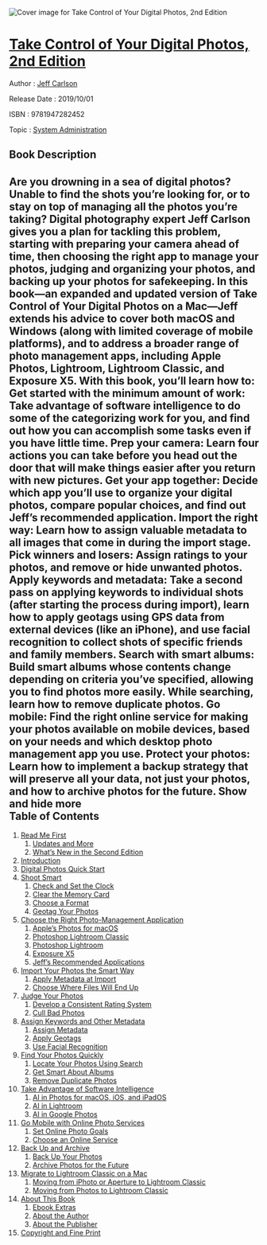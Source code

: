 ![Cover image for Take Control of Your Digital Photos, 2nd Edition](https://imgdetail.ebookreading.net/cover/cover/20200215/EB9781947282452.jpg)

[Take Control of Your Digital Photos, 2nd Edition](https://ebookreading.net/view/book/Take+Control+of+Your+Digital+Photos%2C+2nd+Edition-EB9781947282452_1.html "Take Control of Your Digital Photos, 2nd Edition")
====================================================================================================================

Author : [Jeff Carlson](https://ebookreading.net/search/author/Jeff+Carlson)

Release Date : 2019/10/01

ISBN : 9781947282452

Topic : [System Administration](https://ebookreading.net/search/category/system-administration)

Book Description
-----------------

 Are you drowning in a sea of digital photos? Unable to find the shots you’re looking for, or to stay on top of managing all the photos you’re taking? Digital photography expert Jeff Carlson gives you a plan for tackling this problem, starting with preparing your camera ahead of time, then choosing the right app to manage your photos, judging and organizing your photos, and backing up your photos for safekeeping. 
In this book—an expanded and updated version of Take Control of Your Digital Photos on a Mac—Jeff extends his advice to cover both macOS and Windows (along with limited coverage of mobile platforms), and to address a broader range of photo management apps, including Apple Photos, Lightroom, Lightroom Classic, and Exposure X5. 
With this book, you’ll learn how to:
Get started with the minimum amount of work: Take advantage of software intelligence to do some of the categorizing work for you, and find out how you can accomplish some tasks even if you have little time.
Prep your camera: Learn four actions you can take before you head out the door that will make things easier after you return with new pictures.
Get your app together: Decide which app you’ll use to organize your digital photos, compare popular choices, and find out Jeff’s recommended application. 
Import the right way: Learn how to assign valuable metadata to all images that come in during the import stage.
Pick winners and losers: Assign ratings to your photos, and remove or hide unwanted photos.
Apply keywords and metadata: Take a second pass on applying keywords to individual shots (after starting the process during import), learn how to apply geotags using GPS data from external devices (like an iPhone), and use facial recognition to collect shots of specific friends and family members.
Search with smart albums: Build smart albums whose contents change depending on criteria you’ve specified, allowing you to find photos more easily. While searching, learn how to remove duplicate photos.
Go mobile: Find the right online service for making your photos available on mobile devices, based on your needs and which desktop photo management app you use. 
Protect your photos: Learn how to implement a backup strategy that will preserve all your data, not just your photos, and how to archive photos for the future.
        Show and hide more                
Table of Contents
-----------------

1. [Read Me First](https://ebookreading.net/view/book/Take+Control+of+Your+Digital+Photos%2C+2nd+Edition-EB9781947282452_4.html#ReadMeFirst)
    1. [Updates and More](https://ebookreading.net/view/book/Take+Control+of+Your+Digital+Photos%2C+2nd+Edition-EB9781947282452_4.html#UpdatesandMore)
    1. [What’s New in the Second Edition](https://ebookreading.net/view/book/Take+Control+of+Your+Digital+Photos%2C+2nd+Edition-EB9781947282452_4.html#WhatsNewintheSecond)
1. [Introduction](https://ebookreading.net/view/book/Take+Control+of+Your+Digital+Photos%2C+2nd+Edition-EB9781947282452_5.html#Introduction)
1. [Digital Photos Quick Start](https://ebookreading.net/view/book/Take+Control+of+Your+Digital+Photos%2C+2nd+Edition-EB9781947282452_6.html#DigitalPhotosQuickS)
1. [Shoot Smart](https://ebookreading.net/view/book/Take+Control+of+Your+Digital+Photos%2C+2nd+Edition-EB9781947282452_7.html#ShootSmart)
    1. [Check and Set the Clock](https://ebookreading.net/view/book/Take+Control+of+Your+Digital+Photos%2C+2nd+Edition-EB9781947282452_7.html#CheckandSettheClock)
    1. [Clear the Memory Card](https://ebookreading.net/view/book/Take+Control+of+Your+Digital+Photos%2C+2nd+Edition-EB9781947282452_7.html#CleartheMemoryCard)
    1. [Choose a Format](https://ebookreading.net/view/book/Take+Control+of+Your+Digital+Photos%2C+2nd+Edition-EB9781947282452_7.html#ChooseaFormat)
    1. [Geotag Your Photos](https://ebookreading.net/view/book/Take+Control+of+Your+Digital+Photos%2C+2nd+Edition-EB9781947282452_7.html#GeotagYourPhotos)
1. [Choose the Right Photo-Management Application](https://ebookreading.net/view/book/Take+Control+of+Your+Digital+Photos%2C+2nd+Edition-EB9781947282452_8.html#ChoosetheRightPhoto)
    1. [Apple’s Photos for macOS](https://ebookreading.net/view/book/Take+Control+of+Your+Digital+Photos%2C+2nd+Edition-EB9781947282452_8.html#ApplesPhotosformacO)
    1. [Photoshop Lightroom Classic](https://ebookreading.net/view/book/Take+Control+of+Your+Digital+Photos%2C+2nd+Edition-EB9781947282452_8.html#PhotoshopLightroomC)
    1. [Photoshop Lightroom](https://ebookreading.net/view/book/Take+Control+of+Your+Digital+Photos%2C+2nd+Edition-EB9781947282452_8.html#PhotoshopLightroom)
    1. [Exposure X5](https://ebookreading.net/view/book/Take+Control+of+Your+Digital+Photos%2C+2nd+Edition-EB9781947282452_8.html#ExposureX5)
    1. [Jeff’s Recommended Applications](https://ebookreading.net/view/book/Take+Control+of+Your+Digital+Photos%2C+2nd+Edition-EB9781947282452_8.html#JeffsRecommendedApp)
1. [Import Your Photos the Smart Way](https://ebookreading.net/view/book/Take+Control+of+Your+Digital+Photos%2C+2nd+Edition-EB9781947282452_9.html#ImportYourPhotosthe)
    1. [Apply Metadata at Import](https://ebookreading.net/view/book/Take+Control+of+Your+Digital+Photos%2C+2nd+Edition-EB9781947282452_9.html#ApplyMetadataatImpo)
    1. [Choose Where Files Will End Up](https://ebookreading.net/view/book/Take+Control+of+Your+Digital+Photos%2C+2nd+Edition-EB9781947282452_9.html#ChooseWhereFilesWil)
1. [Judge Your Photos](https://ebookreading.net/view/book/Take+Control+of+Your+Digital+Photos%2C+2nd+Edition-EB9781947282452_10.html#JudgeYourPhotos)
    1. [Develop a Consistent Rating System](https://ebookreading.net/view/book/Take+Control+of+Your+Digital+Photos%2C+2nd+Edition-EB9781947282452_10.html#DevelopaConsistentR)
    1. [Cull Bad Photos](https://ebookreading.net/view/book/Take+Control+of+Your+Digital+Photos%2C+2nd+Edition-EB9781947282452_10.html#CullBadPhotos)
1. [Assign Keywords and Other Metadata](https://ebookreading.net/view/book/Take+Control+of+Your+Digital+Photos%2C+2nd+Edition-EB9781947282452_11.html#AssignKeywordsandOt)
    1. [Assign Metadata](https://ebookreading.net/view/book/Take+Control+of+Your+Digital+Photos%2C+2nd+Edition-EB9781947282452_11.html#AssignMetadata)
    1. [Apply Geotags](https://ebookreading.net/view/book/Take+Control+of+Your+Digital+Photos%2C+2nd+Edition-EB9781947282452_11.html#ApplyGeotags)
    1. [Use Facial Recognition](https://ebookreading.net/view/book/Take+Control+of+Your+Digital+Photos%2C+2nd+Edition-EB9781947282452_11.html#UseFacialRecognitio)
1. [Find Your Photos Quickly](https://ebookreading.net/view/book/Take+Control+of+Your+Digital+Photos%2C+2nd+Edition-EB9781947282452_12.html#FindYourPhotosQuick)
    1. [Locate Your Photos Using Search](https://ebookreading.net/view/book/Take+Control+of+Your+Digital+Photos%2C+2nd+Edition-EB9781947282452_12.html#LocateYourPhotosUsi)
    1. [Get Smart About Albums](https://ebookreading.net/view/book/Take+Control+of+Your+Digital+Photos%2C+2nd+Edition-EB9781947282452_12.html#GetSmartAboutAlbums)
    1. [Remove Duplicate Photos](https://ebookreading.net/view/book/Take+Control+of+Your+Digital+Photos%2C+2nd+Edition-EB9781947282452_12.html#RemoveDuplicatePhot)
1. [Take Advantage of Software Intelligence](https://ebookreading.net/view/book/Take+Control+of+Your+Digital+Photos%2C+2nd+Edition-EB9781947282452_13.html#TakeAdvantageofSoft)
    1. [AI in Photos for macOS, iOS, and iPadOS](https://ebookreading.net/view/book/Take+Control+of+Your+Digital+Photos%2C+2nd+Edition-EB9781947282452_13.html#AIinPhotosformacOSi)
    1. [AI in Lightroom](https://ebookreading.net/view/book/Take+Control+of+Your+Digital+Photos%2C+2nd+Edition-EB9781947282452_13.html#AIinLightroom)
    1. [AI in Google Photos](https://ebookreading.net/view/book/Take+Control+of+Your+Digital+Photos%2C+2nd+Edition-EB9781947282452_13.html#AIinGooglePhotos)
1. [Go Mobile with Online Photo Services](https://ebookreading.net/view/book/Take+Control+of+Your+Digital+Photos%2C+2nd+Edition-EB9781947282452_14.html#GoMobilewithOnlineP)
    1. [Set Online Photo Goals](https://ebookreading.net/view/book/Take+Control+of+Your+Digital+Photos%2C+2nd+Edition-EB9781947282452_14.html#SetOnlinePhotoGoals)
    1. [Choose an Online Service](https://ebookreading.net/view/book/Take+Control+of+Your+Digital+Photos%2C+2nd+Edition-EB9781947282452_14.html#ChooseanOnlineServi)
1. [Back Up and Archive](https://ebookreading.net/view/book/Take+Control+of+Your+Digital+Photos%2C+2nd+Edition-EB9781947282452_15.html#BackUpandArchive)
    1. [Back Up Your Photos](https://ebookreading.net/view/book/Take+Control+of+Your+Digital+Photos%2C+2nd+Edition-EB9781947282452_15.html#BackUpYourPhotos)
    1. [Archive Photos for the Future](https://ebookreading.net/view/book/Take+Control+of+Your+Digital+Photos%2C+2nd+Edition-EB9781947282452_15.html#ArchivePhotosforthe)
1. [Migrate to Lightroom Classic on a Mac](https://ebookreading.net/view/book/Take+Control+of+Your+Digital+Photos%2C+2nd+Edition-EB9781947282452_16.html#MigratetoLightroomC)
    1. [Moving from iPhoto or Aperture to Lightroom Classic](https://ebookreading.net/view/book/Take+Control+of+Your+Digital+Photos%2C+2nd+Edition-EB9781947282452_16.html#MovingfromiPhotoorA)
    1. [Moving from Photos to Lightroom Classic](https://ebookreading.net/view/book/Take+Control+of+Your+Digital+Photos%2C+2nd+Edition-EB9781947282452_16.html#MovingfromPhotostoL)
1. [About This Book](https://ebookreading.net/view/book/Take+Control+of+Your+Digital+Photos%2C+2nd+Edition-EB9781947282452_17.html#AboutThisBook)
    1. [Ebook Extras](https://ebookreading.net/view/book/Take+Control+of+Your+Digital+Photos%2C+2nd+Edition-EB9781947282452_17.html#EbookExtras)
    1. [About the Author](https://ebookreading.net/view/book/Take+Control+of+Your+Digital+Photos%2C+2nd+Edition-EB9781947282452_17.html#AbouttheAuthor)
    1. [About the Publisher](https://ebookreading.net/view/book/Take+Control+of+Your+Digital+Photos%2C+2nd+Edition-EB9781947282452_17.html#AboutthePublisher)
1. [Copyright and Fine Print](https://ebookreading.net/view/book/Take+Control+of+Your+Digital+Photos%2C+2nd+Edition-EB9781947282452_18.html#CopyrightandFinePri)
